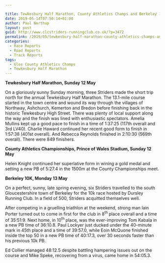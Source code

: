 ```yaml
---

title: Tewkesbury Half Marathon, County Athletics Champs and Berkeley 10k
date: 2019-05-14T07:50:14+01:00
author: Paul Northup
layout: post
guid: http://www.clcstriders-runningclub.co.uk/?p=3472
permalink: /2019/05/tewkesbury-half-marathon-county-athletics-champs-and-berkeley-10k/
categories:
  - Race Reports
  - Road Reports
  - Track Reports
tags:
  - Glos County Athletics Champs
  - Tewkesbury Half Marathon
---
```

 

**Tewkesbury Half Marathon, Sunday 12 May&nbsp;**

On a gloriously sunny Sunday morning, three Striders made the short trip north for the annual Tewkesbury Half Marathon. The 13.1-mile course started in the town centre and wound its way through the villages of Northway, Ashchurch, Kemerton and Bredon before finishing back in the historic Tewkesbury High Street. There was plenty of local support along the way and the finish was lined with enthusiastic spectators. Amelia Mullins kept up a good pace to finish in a time of 1:37:25 (117th overall and 3rd LV40). Charlie Haward continued her recent good form to finish in 1:57:38 (401st overall). And Rebecca Reynolds finished in 2:10:30 (569th overall). There were 849 finishers.

**County Athletics Championships, Prince of Wales Stadium, Sunday 12 May**

Helen Knight continued her superlative form in wining a gold medal and setting a new PB of 5:27.4 in the 1500m at the County Championships meet.

**Berkeley 10K, Monday 13 May&nbsp;**

On a perfect, sunny, late spring evening, six Striders travelled to the south Gloucestershire town of Berkeley for the 10k race hosted by Dursley Running Club. In a field of 500, Striders acquitted themselves well.

After competing in a gruelling triathlon at the weekend, strong man Iain Porter turned out to come in first for the club in 8<sup>th </sup>place overall and a time of 35:51:9. Next home, in 10<sup>th </sup>place, was the ever-improving Tom Kabala in a new PB time of 36:10.8. Paul Lockyer just ducked under the 40-minute mark in 45th place and a time of 39:57.0, while Eoin McQuone finished inside the top 50 in a new PB time of 40:17.3, over 30 seconds faster than his previous 10k PB.

Ed Collier managed 48:12.5 despite battling hampering issues out on the course and Mike Speke, recovering from a virus, came home in 54:05.3.